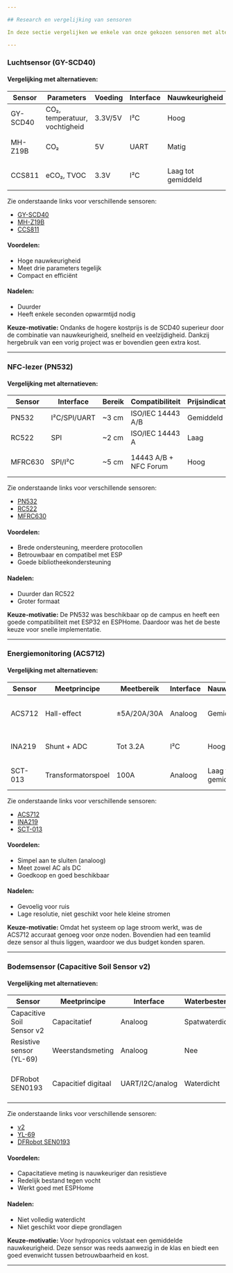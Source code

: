 ```yaml
---

## Research en vergelijking van sensoren

In deze sectie vergelijken we enkele van onze gekozen sensoren met alternatieve opties, op basis van nauwkeurigheid, prijs, beschikbaarheid, duurzaamheid en gebruiksgemak. Op basis van deze vergelijkingen motiveren we ook telkens onze keuze.

---
```


### Luchtsensor (GY-SCD40)

#### Vergelijking met alternatieven:

| Sensor         | Parameters                   | Voeding | Interface | Nauwkeurigheid | Prijsindicatie | Opmerkingen |
|----------------|------------------------------|---------|-----------|----------------|----------------|-------------|
| GY-SCD40       | CO₂, temperatuur, vochtigheid| 3.3V/5V | I²C       | Hoog           | Hoog           | Compact, snel, nauwkeurig |
| MH-Z19B        | CO₂                          | 5V      | UART      | Matig          | Gemiddeld      | Alleen CO₂, trager, minder stabiel |
| CCS811         | eCO₂, TVOC                   | 3.3V    | I²C       | Laag tot gemiddeld | Laag        | Indirecte CO₂, inferieur aan GY-SCD40 |

Zie onderstaande links voor verschillende sensoren:
- [GY-SCD40](https://www.tinytronics.nl/nl/sensoren/lucht/vochtigheid/gy-scd40-module-co2-luchtvochtigheid-en-temperatuursensor-i2c)
- [MH-Z19B](https://www.tinytronics.nl/nl/winsen-mh-z19b-co2-sensor-met-kabel)
- [CCS811](https://www.adafruit.com/product/3566)

#### Voordelen:
- Hoge nauwkeurigheid  
- Meet drie parameters tegelijk  
- Compact en efficiënt  

#### Nadelen:
- Duurder  
- Heeft enkele seconden opwarmtijd nodig  

**Keuze-motivatie:** Ondanks de hogere kostprijs is de SCD40 superieur door de combinatie van nauwkeurigheid, snelheid en veelzijdigheid. Dankzij hergebruik van een vorig project was er bovendien geen extra kost.

---

### NFC-lezer (PN532)

#### Vergelijking met alternatieven:

| Sensor         | Interface     | Bereik | Compatibiliteit       | Prijsindicatie | Opmerkingen |
|----------------|---------------|--------|------------------------|----------------|-------------|
| PN532          | I²C/SPI/UART  | ~3 cm  | ISO/IEC 14443 A/B      | Gemiddeld       | Veelgebruikt, goede bibliotheekondersteuning |
| RC522          | SPI           | ~2 cm  | ISO/IEC 14443 A        | Laag            | Korter bereik, minder robuust |
| MFRC630        | SPI/I²C       | ~5 cm  | 14443 A/B + NFC Forum  | Hoog            | Sneller en flexibeler, maar duurder en minder ingeburgerd |

Zie onderstaande links voor verschillende sensoren:
- [PN532](https://www.tinytronics.nl/en/communication-and-signals/wireless/rfid/rfid-nfc-kit-pn532-with-s50-card-and-s50-key-tag)
- [RC522](https://www.tinytronics.nl/nl/communicatie-en-signalen/draadloos/rfid/rfid-kit-mfrc522-s50-mifare-met-kaart-en-key-tag)
- [MFRC630](https://gr.mouser.com/c/semiconductors/wireless-rf-integrated-circuits/nfc-rfid-tags-transponders/?m=NXP&series=MFRC630)
  
#### Voordelen:
- Brede ondersteuning, meerdere protocollen  
- Betrouwbaar en compatibel met ESP  
- Goede bibliotheekondersteuning  

#### Nadelen:
- Duurder dan RC522  
- Groter formaat  

**Keuze-motivatie:** De PN532 was beschikbaar op de campus en heeft een goede compatibiliteit met ESP32 en ESPHome. Daardoor was het de beste keuze voor snelle implementatie.

---

### Energiemonitoring (ACS712)

#### Vergelijking met alternatieven:

| Sensor         | Meetprincipe     | Meetbereik | Interface | Nauwkeurigheid | Prijsindicatie | Opmerkingen |
|----------------|------------------|------------|-----------|----------------|----------------|-------------|
| ACS712         | Hall-effect       | ±5A/20A/30A| Analoog   | Gemiddeld       | Laag           | Beperkte resolutie, gevoelig aan ruis |
| INA219         | Shunt + ADC       | Tot 3.2A   | I²C       | Hoog            | Gemiddeld      | Beter voor lage stromen, nauwkeuriger |
| SCT-013        | Transformatorspoel| 100A       | Analoog   | Laag tot gemiddeld | Laag        | Alleen AC, extra burden resistor nodig |

Zie onderstaande links voor verschillende sensoren:
- [ACS712](https://www.tinytronics.nl/nl/sensoren/stroom-spanning/acs712-stroomsensor-module-20a)
- [INA219](https://www.tinytronics.nl/en/sensors/current-voltage/ina219-i2c-dc-current-and-voltage-meter-3.2a-module)
- [SCT-013](https://www.tinytronics.nl/nl/sensoren/stroom-spanning/ac-stroom-sensor-sct013-030-30a)

#### Voordelen:
- Simpel aan te sluiten (analoog)  
- Meet zowel AC als DC  
- Goedkoop en goed beschikbaar  

#### Nadelen:
- Gevoelig voor ruis  
- Lage resolutie, niet geschikt voor hele kleine stromen  

**Keuze-motivatie:** Omdat het systeem op lage stroom werkt, was de ACS712 accuraat genoeg voor onze noden. Bovendien had een teamlid deze sensor al thuis liggen, waardoor we dus budget konden sparen.

---

### Bodemsensor (Capacitive Soil Sensor v2)

#### Vergelijking met alternatieven:

| Sensor                    | Meetprincipe         | Interface | Waterbestendig | Levensduur | Prijsindicatie | Opmerkingen |
|---------------------------|----------------------|-----------|----------------|------------|----------------|-------------|
| Capacitive Soil Sensor v2 | Capacitatief         | Analoog   | Spatwaterdicht | Gemiddeld  | Laag            | Goede optie voor hydroponics |
| Resistive sensor (YL-69)  | Weerstandsmeting     | Analoog   | Nee            | Laag       | Zeer laag       | Roest snel, onnauwkeurig |
| DFRobot SEN0193           | Capacitief digitaal  | UART/I2C/analog  | Waterdicht | Zeer goed  | Hoog (± €25–€35)| Professionele sensor, waterdicht, nauwkeurig |

Zie onderstaande links voor verschillende sensoren:
- [v2](https://www.tinytronics.nl/en/sensors/liquid/capacitive-soil-moisture-sensor-module-with-cable)
- [YL-69](https://nl.aliexpress.com/item/1005004305871722.html)
- [DFRobot SEN0193](https://be.farnell.com/dfrobot/sen0193/analog-capacitive-soil-moisture/dp/2946124?srsltid=AfmBOooL5i8PC0d12YCaEzV8PJMQsMimocrb--_qA2ahPNOhw57yElFl)


#### Voordelen:
- Capacitatieve meting is nauwkeuriger dan resistieve  
- Redelijk bestand tegen vocht  
- Werkt goed met ESPHome  

#### Nadelen:
- Niet volledig waterdicht  
- Niet geschikt voor diepe grondlagen  

**Keuze-motivatie:** Voor hydroponics volstaat een gemiddelde nauwkeurigheid. Deze sensor was reeds aanwezig in de klas en biedt een goed evenwicht tussen betrouwbaarheid en kost.

---
